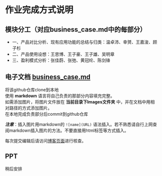 # 作业完成方式说明

## 模块分工（对应business_case.md中的每部分）
- 一、产品对比分析、现有应用功能的总结与归类：温卓沛、幸赟、王嘉浚、顾子杉
- 二、产品使用设想：王思博、王子豪、王子雄、吴明章
- 三、盈利模式分析：张佳蔚、张弛、黄冠纶、陈剑锋


## 电子文档 [business_case.md](./business_case.md)
将该github仓库clone到本地<br>
使用 __markdown__ 语言将自己负责的那部分内容填充完整。<br>
如需添加图片，将图片文件放在 __当前目录下Images文件夹__ 中，并在文档中用相对路径的方式添加图片。<br>
在本地完成负责部分后commit到github仓库

__*注意*__：插入图片用markdown的 `![name](URL)` 语法插入。若不熟悉请自行上网查阅markdown插入图片的方法。不要直接用html标签等方式插入。

每次提交编辑后请访问[博客页面](https://invincible-inc.github.io/Second-Ordinary-Teamwork/Products/business_case
)进行核查。

## PPT
稍后安排